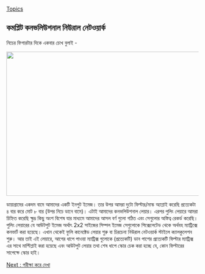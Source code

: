 [Topics](/SUMMARY.md)

## কমপ্লিট কনভলিউশনাল নিউরাল নেটওয়ার্ক  
নিচের ফিগারটার দিকে একবার চোখ বুলাই<span class="s1"> -</span></p>
<p class="p1"><img class="aligncenter size-large wp-image-1755" src="https://nuhil.files.wordpress.com/2017/05/screen-shot-2017-05-20-at-9-14-45-pm.png?w=687" alt="" width="687" height="378" /></p>
<p class="p1">ডায়াগ্রামের একদম বামে আমাদের একটি ইনপুট ইমেজ। তার উপর আমরা দুটো ফিল্টার<span class="s1">/</span>মাস্ক অ্যাপ্লাই করেছি প্রত্যেকটা ৪ বার করে মোট ৮ বার<span class="s1"> (</span>উপর নিচে ডানে বামে<span class="s1">)</span>। এটাই আমাদের কনভলিউশনাল লেয়ার। এরপর পুলিং লেয়ারে আমরা চিহ্নিত করেছি ক্ষুদ্র কিছু অংশ বিশেষ যার মাধ্যমে আমাদের আসল বর্ণ গুলো গঠিত এবং সেগুলোর অস্তিত্ব রেকর্ড করেছি। পুলিং লেয়ারের যে আউটপুট ইমেজ অর্থাৎ<span class="s1"> 2x2 </span>সাইজের সিম্পল ইমেজ সেগুলোকে পিক্সেলেটেড থেকে অর্থবহ ম্যাট্রিক্সে কনভার্ট করা হয়েছে। এখান থেকেই ফুলি কানেক্টেড লেয়ার শুরু বা চিরচেনা নিউরাল নেটওয়ার্ক স্টাইলে ক্যালকুলেশন শুরু। আর তাই এই লেয়ারে<span class="s1">, </span>আগের ধাপে পাওয়া ম্যাট্রিক্স গুলোকে<span class="s1"> (</span>প্রত্যেকটি<span class="s1">) </span>ডান পাশের প্রত্যেকটি ফিল্টার ম্যাট্রিক্স এর সাথে মাল্টিপ্লাই করা হয়েছে এবং আউটপুট লেয়ার তথা শেষ ধাপে স্কোর চেক করা হচ্ছে যে<span class="s1">, </span>কোন ফিল্টারের সাপেক্ষে স্কোর হাই।</p>

[Next : পরীক্ষা করে দেখা](cnn-check.md)